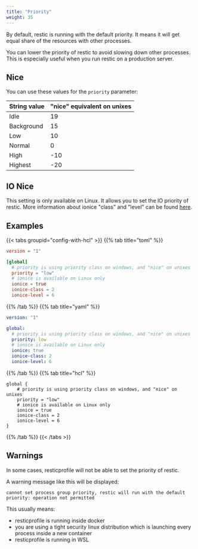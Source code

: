```yaml
---
title: "Priority"
weight: 35
---
```


By default, restic is running with the default priority. It means it will get equal share of the resources with other processes.

You can lower the priority of restic to avoid slowing down other processes. This is especially useful when you run restic on a production server.

## Nice

You can use these values for the `priority` parameter:

| String value | "nice" equivalent on unixes |
|-------|-------------------|
| Idle       | 19 |
| Background | 15 |
| Low        | 10 |
| Normal     | 0 |
| High       | -10 |
| Highest    | -20 |

## IO Nice

This setting is only available on Linux. It allows you to set the IO priority of restic.
More information about ionice "class" and "level" can be found [here](https://linux.die.net/man/1/ionice).

## Examples

{{< tabs groupid="config-with-hcl" >}}
{{% tab title="toml" %}}

```toml
version = "1"

[global]
  # priority is using priority class on windows, and "nice" on unixes
  priority = "low"
  # ionice is available on Linux only
  ionice = true
  ionice-class = 2
  ionice-level = 6
```

{{% /tab %}}
{{% tab title="yaml" %}}

```yaml
version: "1"

global:
  # priority is using priority class on windows, and "nice" on unixes
  priority: low
  # ionice is available on Linux only
  ionice: true
  ionice-class: 2
  ionice-level: 6
```

{{% /tab %}}
{{% tab title="hcl" %}}

```hcl
global {
    # priority is using priority class on windows, and "nice" on unixes
    priority = "low"
    # ionice is available on Linux only
    ionice = true
    ionice-class = 2
    ionice-level = 6
}
```

{{% /tab %}}
{{< /tabs >}}

## Warnings

In some cases, resticprofile will not be able to set the priority of restic.

A warning message like this will be displayed:

```
cannot set process group priority, restic will run with the default priority: operation not permitted
```

This usually means:
- resticprofile is running inside docker
- you are using a tight security linux distribution which is launching every process inside a new container
- resticprofile is running in WSL


